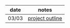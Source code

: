| date  | notes                                     |
| ----- | ----------------------------------------- |
| 03/03 | [project outline](docs/project_outline.md)|
